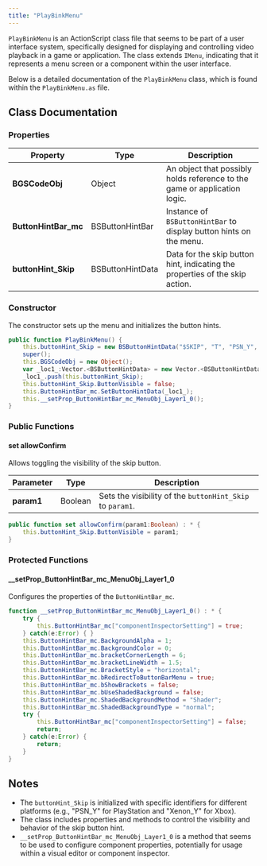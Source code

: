 ```yaml
---
title: "PlayBinkMenu"
---
```


`PlayBinkMenu` is an ActionScript class file that seems to be part of a user interface system, specifically designed for displaying and controlling video playback in a game or application.
The class extends `IMenu`, indicating that it represents a menu screen or a component within the user interface.

Below is a detailed documentation of the `PlayBinkMenu` class, which is found within the `PlayBinkMenu.as` file.

## Class Documentation

### Properties

| Property            | Type              | Description                                                                 |
|---------------------|-------------------|-----------------------------------------------------------------------------|
| **BGSCodeObj**      | Object            | An object that possibly holds reference to the game or application logic.   |
| **ButtonHintBar_mc**| BSButtonHintBar   | Instance of `BSButtonHintBar` to display button hints on the menu.          |
| **buttonHint_Skip** | BSButtonHintData  | Data for the skip button hint, indicating the properties of the skip action.|

### Constructor

The constructor sets up the menu and initializes the button hints.

```actionscript
public function PlayBinkMenu() {
    this.buttonHint_Skip = new BSButtonHintData("$SKIP", "T", "PSN_Y", "Xenon_Y", 1, null);
    super();
    this.BGSCodeObj = new Object();
    var _loc1_:Vector.<BSButtonHintData> = new Vector.<BSButtonHintData>();
    _loc1_.push(this.buttonHint_Skip);
    this.buttonHint_Skip.ButtonVisible = false;
    this.ButtonHintBar_mc.SetButtonHintData(_loc1_);
    this.__setProp_ButtonHintBar_mc_MenuObj_Layer1_0();
}
```

### Public Functions

#### set allowConfirm

Allows toggling the visibility of the skip button.

| Parameter   | Type    | Description                                              |
|-------------|---------|----------------------------------------------------------|
| **param1**  | Boolean | Sets the visibility of the `buttonHint_Skip` to `param1`.|

```actionscript
public function set allowConfirm(param1:Boolean) : * {
    this.buttonHint_Skip.ButtonVisible = param1;
}
```

### Protected Functions

#### \_\_setProp_ButtonHintBar_mc_MenuObj_Layer1_0

Configures the properties of the `ButtonHintBar_mc`.

```actionscript
function __setProp_ButtonHintBar_mc_MenuObj_Layer1_0() : * {
    try {
        this.ButtonHintBar_mc["componentInspectorSetting"] = true;
    } catch(e:Error) { }
    this.ButtonHintBar_mc.BackgroundAlpha = 1;
    this.ButtonHintBar_mc.BackgroundColor = 0;
    this.ButtonHintBar_mc.bracketCornerLength = 6;
    this.ButtonHintBar_mc.bracketLineWidth = 1.5;
    this.ButtonHintBar_mc.BracketStyle = "horizontal";
    this.ButtonHintBar_mc.bRedirectToButtonBarMenu = true;
    this.ButtonHintBar_mc.bShowBrackets = false;
    this.ButtonHintBar_mc.bUseShadedBackground = false;
    this.ButtonHintBar_mc.ShadedBackgroundMethod = "Shader";
    this.ButtonHintBar_mc.ShadedBackgroundType = "normal";
    try {
        this.ButtonHintBar_mc["componentInspectorSetting"] = false;
        return;
    } catch(e:Error) {
        return;
    }
}
```

## Notes
- The `buttonHint_Skip` is initialized with specific identifiers for different platforms (e.g., "PSN_Y" for PlayStation and "Xenon_Y" for Xbox).
- The class includes properties and methods to control the visibility and behavior of the skip button hint.
- `__setProp_ButtonHintBar_mc_MenuObj_Layer1_0` is a method that seems to be used to configure component properties, potentially for usage within a visual editor or component inspector.
